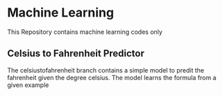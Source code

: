 # Machine Learning
This Repository contains machine learning codes only

## Celsius to Fahrenheit Predictor
The celsiustofahrenheit branch contains a simple model to predit the fahrenheit given the degree celsius.
The model learns the formula from a given example
